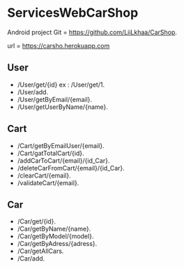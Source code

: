 # ServicesWebCarShop

Android project Git = https://github.com/LiiLkhaa/CarShop.

url = https://carsho.herokuapp.com

## User

- /User/get/{id} ex : /User/get/1.
- /User/add.
- /User/getByEmail/{email}.
- /User/getUserByName/{name}.

## Cart

- /Cart/getByEmailUser/{email}.
- /Cart/gatTotalCart/{id}.
- /addCarToCart/{email}/{id_Car}.
- /deleteCarFromCart/{email}/{id_Car}.
- /clearCart/{email}.
- /validateCart/{email}.


## Car

- /Car/get/{id}.
- /Car/getByName/{name}.
- /Car/getByModel/{model}.
- /Car/getByAdress/{adress}.
- /Car/getAllCars.
- /Car/add.
